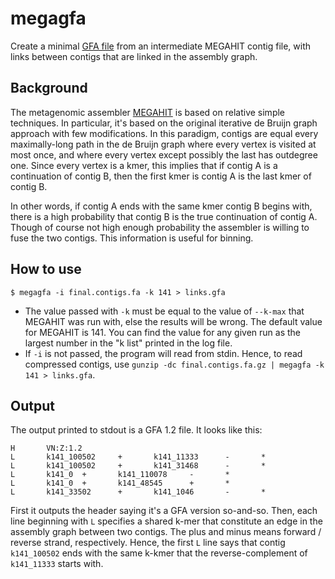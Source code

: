 # megagfa
Create a minimal [GFA file](https://github.com/GFA-spec/GFA-spec) from an intermediate MEGAHIT contig file, with links between contigs that are linked in the assembly graph.

## Background
The metagenomic assembler [MEGAHIT](https://academic.oup.com/bioinformatics/article/31/10/1674/177884) is based on relative simple techniques.
In particular, it's based on the original iterative de Bruijn graph approach with few modifications.
In this paradigm, contigs are equal every maximally-long path in the de Bruijn graph where every vertex is visited at most once, and where every vertex except possibly the last has outdegree one.
Since every vertex is a kmer, this implies that if contig A is a continuation of contig B, then the first kmer is contig A is the last kmer of contig B.

In other words, if contig A ends with the same kmer contig B begins with, there is a high probability that contig B is the true continuation of contig A. Though of course not high enough probability the assembler is willing to fuse the two contigs.
This information is useful for binning.

## How to use
```
$ megagfa -i final.contigs.fa -k 141 > links.gfa
```
* The value passed with `-k` must be equal to the value of `--k-max` that MEGAHIT was run with, else the results will be wrong.
  The default value for MEGAHIT is 141.
  You can find the value for any given run as the largest number in the "k list" printed in the log file.
* If `-i` is not passed, the program will read from stdin. Hence, to read compressed contigs, use `gunzip -dc final.contigs.fa.gz | megagfa -k 141 > links.gfa`.

## Output
The output printed to stdout is a GFA 1.2 file. It looks like this:
```
H       VN:Z:1.2
L       k141_100502     +       k141_11333      -       *
L       k141_100502     +       k141_31468      -       *
L       k141_0  +       k141_110078     -       *
L       k141_0  +       k141_48545      +       *
L       k141_33502      +       k141_1046       -       *
```
First it outputs the header saying it's a GFA version so-and-so.
Then, each line beginning with `L` specifies a shared k-mer that constitute an edge in the assembly graph between two contigs. The plus and minus means forward / reverse strand, respectively.
Hence, the first `L` line says that contig `k141_100502` ends with the same k-kmer that the reverse-complement of `k141_11333` starts with.

